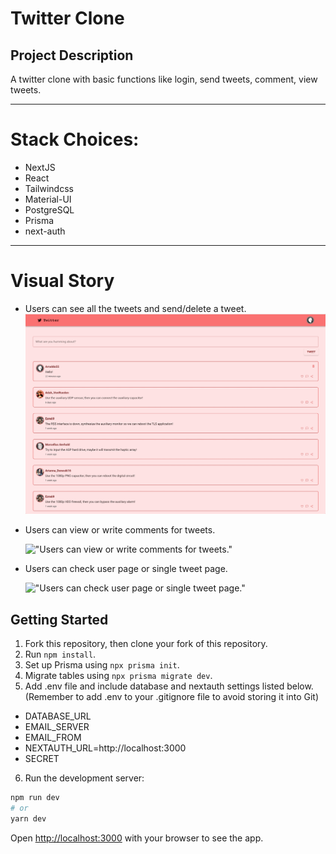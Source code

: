 # Twitter Clone

## Project Description

A twitter clone with basic functions like login, send tweets, comment, view tweets.

<hr>

# Stack Choices:

- NextJS
- React
- Tailwindcss
- Material-UI
- PostgreSQL
- Prisma
- next-auth

<hr>

# Visual Story

- Users can see all the tweets and send/delete a tweet.
  !["Users can see all the tweets and send a new tweet."](/public/images/tweet.gif)

- Users can view or write comments for tweets.

  !["Users can view or write comments for tweets."](/client/public/images/comment.gif)

- Users can check user page or single tweet page.

  !["Users can check user page or single tweet page."](/client/public/images/redirect.gif)

## Getting Started

1. Fork this repository, then clone your fork of this repository.
2. Run `npm install`.
3. Set up Prisma using `npx prisma init`.
4. Migrate tables using `npx prisma migrate dev`.
5. Add .env file and include database and nextauth settings listed below. (Remember to add .env to your .gitignore file to avoid storing it into Git)

- DATABASE_URL
- EMAIL_SERVER
- EMAIL_FROM
- NEXTAUTH_URL=http://localhost:3000
- SECRET

6. Run the development server:

```bash
npm run dev
# or
yarn dev
```

Open [http://localhost:3000](http://localhost:3000) with your browser to see the app.
